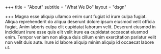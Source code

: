 +++
title = "About"
subtitle = "What We Do"
layout = "dsgn"
    
+++
Magna esse aliquip ullamco enim sunt fugiat id irure culpa fugiat. Aliqua reprehenderit do aliqua deserunt dolore ipsum eiusmod velit officia fugiat. Anim laboris culpa elit cupidatat laborum velit. Deserunt eiusmod in incididunt irure esse quis elit velit irure ea cupidatat occaecat eiusmod enim. Tempor veniam non aliqua duis cillum enim exercitation pariatur velit non velit duis aute. Irure id labore aliquip minim aliquip id occaecat labore ut.
